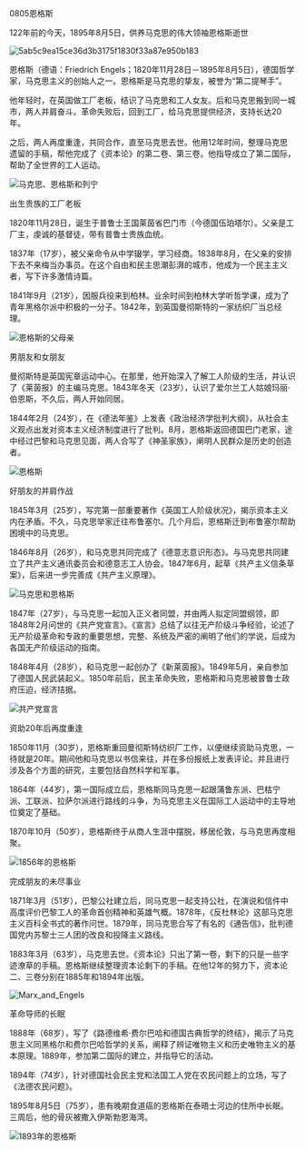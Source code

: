 0805恩格斯

122年前的今天，1895年8月5日，供养马克思的伟大领袖恩格斯逝世

![5ab5c9ea15ce36d3b3175f1830f33a87e950b183](5ab5c9ea15ce36d3b3175f1830f33a87e950b183.jpg)

恩格斯（德语：Friedrich Engels；1820年11月28日－1895年8月5日），德国哲学家，马克思主义的创始人之一。恩格斯是马克思的挚友，被誉为“第二提琴手”。

他年轻时，在英国做工厂老板，结识了马克思和工人女友。后和马克思搬到同一城市，两人并肩奋斗。革命失败后，回到工厂，给马克思提供经济，支持长达20年。

之后，两人再度重逢，共同合作，直至马克思去世。他用12年时间，整理马克思遗留的手稿，帮他完成了《资本论》的第二卷、第三卷。他指导成立了第二国际，帮助了全世界的工人运动。

![马克思、恩格斯和列宁](马克思、恩格斯和列宁.png)



出生贵族的工厂老板

1820年11月28日，诞生于普鲁士王国莱茵省巴门市（今德国伍珀塔尔）。父亲是工厂主，虔诚的基督徒，带有普鲁士贵族血统。

1837年（17岁），被父亲命令从中学辍学，学习经商。1838年8月，在父亲的安排下去不来梅当办事员。在这个自由和民主思潮彭湃的城市，他成为一个民主主义者，写下许多激情诗篇。

1841年9月（21岁），因服兵役来到柏林。业余时间到柏林大学听哲学课，成为了青年黑格尔派中积极的一分子。1842年，到英国曼彻斯特的一家纺织厂当总经理。

![恩格斯的父母亲](恩格斯的父母亲.jpg)

男朋友和女朋友

曼彻斯特是英国宪章运动中心。在那里，他开始深入了解工人阶级的生活，并认识了《莱茵报》的主编马克思。1843年冬天（23岁），认识了爱尔兰工人姑娘玛丽·伯恩斯，不久后，两人开始同居。

1844年2月（24岁），在《德法年鉴》上发表《政治经济学批判大纲》，从社会主义观点出发对资本主义经济制度进行了批判。8月，恩格斯返回德国巴门老家，途中经过巴黎和马克思见面，两人合写了《神圣家族》，阐明人民群众是历史的创造者。

![恩格斯](恩格斯.jpg)

好朋友的并肩作战

1845年3月（25岁），写完第一部重要著作《英国工人阶级状况》，揭示资本主义内在矛盾。不久，马克思举家迁往布鲁塞尔。几个月后，恩格斯迁到布鲁塞尔帮助困境中的马克思。

1846年8月（26岁），和马克思共同完成了《德意志意识形态》。与马克思共同建立了共产主义通讯委员会和德意志工人协会。1847年6月，起草《共产主义信条草案》，后来进一步完善成《共产主义原理》。

![马克思和恩格斯](马克思和恩格斯.jpg)

1847年（27岁），与马克思一起加入正义者同盟，并由两人拟定同盟纲领，即1848年2月问世的《共产党宣言》。《宣言》总结了以往无产阶级斗争经验，论述了无产阶级革命和专政的重要思想，完整、系统及严密的阐明了他们的学说，后成为各国无产阶级运动的指南。

1848年4月（28岁），和马克思一起创办了《新莱茵报》。1849年5月，亲自参加了德国人民武装起义。1850年前后，民主革命失败，恩格斯和马克思被普鲁士政府压迫，经济拮据。

![共产党宣言](共产党宣言.jpg)

资助20年后再度重逢

1850年11月（30岁），恩格斯重回曼彻斯特纺织厂工作，以便继续资助马克思，一待就是20年。期间他和马克思以书信来往，并在多份报纸上发表评论。并且进行涉及各个方面的研究，主要包括自然科学和军事。

1864年（44岁），第一国际成立后，恩格斯同马克思一起跟蒲鲁东派、巴枯宁派、工联派、拉萨尔派进行路线的斗争，为马克思主义在国际工人运动中的主导地位奠定了基础。

1870年10月（50岁），恩格斯终于从商人生涯中摆脱，移居伦敦，与马克思再度相聚。

![1856年的恩格斯](1856年的恩格斯.jpg)

完成朋友的未尽事业

1871年3月（51岁），巴黎公社建立后，同马克思一起支持公社，在演说和信件中高度评价巴黎工人的革命首创精神和英雄气概。1878年，《反杜林论》这部马克思主义百科全书式的著作问世。1879年，同马克思合写了有名的《通告信》，批判德国党内苏黎士三人团的改良和投降主义路线。

1883年3月（63岁），马克思去世。《资本论》只出了第一卷，剩下的只是一些字迹潦草的手稿。恩格斯继续整理资本论剩下的手稿。在他12年的努力下，资本论二、三卷分别在1885年和1894年出版。

![Marx_and_Engels](Marx_and_Engels.jpg)

革命导师的长眠

1888年（68岁），写了《路德维希·费尔巴哈和德国古典哲学的终结》，揭示了马克思主义同黑格尔和费尔巴哈哲学的关系，阐释了辨证唯物主义和历史唯物主义的基本原理。1889年，参加第二国际的建立，并指导它的活动。

1894年（74岁），针对德国社会民主党和法国工人党在农民问题上的立场，写了《法德农民问题》。

1895年8月5日（75岁），患有晚期食道癌的恩格斯在泰晤士河边的住所中长眠。三周后，他的骨灰被撒入伊斯勃恩海湾。

![1893年的恩格斯](1893年的恩格斯.jpg)
